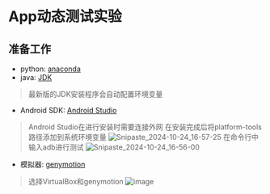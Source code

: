 # App动态测试实验

## 准备工作

- python: [anaconda](https://blog.csdn.net/tqlisno1/article/details/108908775) 
- java: [JDK](https://www.oracle.com/java/technologies/downloads/#jdk23-windows)
> 最新版的JDK安装程序会自动配置环境变量
- Android SDK: [Android Studio](https://developer.android.google.cn/studio?hl=zh-cn)
> Android Studio在进行安装时需要连接外网
在安装完成后将platform-tools路径添加到系统环境变量
![Snipaste_2024-10-24_16-57-25](https://github.com/user-attachments/assets/94b09b19-cc36-4595-b44c-f70f3500086b)
在命令行中输入adb进行测试
![Snipaste_2024-10-24_16-56-00](https://github.com/user-attachments/assets/1f4634dc-c47f-4a4d-9886-46625d8e59f0)
- 模拟器: [genymotion](https://www.genymotion.com/product-desktop/download/)
> 选择VirtualBox和genymotion
![image](https://github.com/user-attachments/assets/51f3d735-fa72-4788-bf58-61c80d5a5842)
